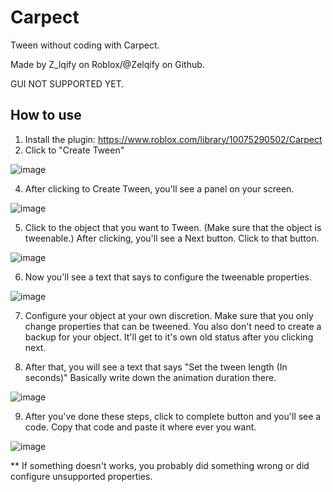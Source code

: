 # Carpect
Tween without coding with Carpect.

Made by Z_lqify on Roblox/@Zelqify on Github.

GUI NOT SUPPORTED YET.

## How to use 
  1. Install the plugin: https://www.roblox.com/library/10075290502/Carpect
  2. Click to "Create Tween"
  
  ![image](https://user-images.githubusercontent.com/82947366/176743314-6bcec4fc-d7a5-420f-988b-29b9cc269346.png)
  
   4. After clicking to Create Tween, you'll see a panel on your screen.
  
  ![image](https://user-images.githubusercontent.com/82947366/176744108-8c1f96c4-be94-4536-871a-eb229abdda81.png)
  
  5. Click to the object that you want to Tween. (Make sure that the object is tweenable.)
  After clicking, you'll see a Next button. Click to that button.
  
  ![image](https://user-images.githubusercontent.com/82947366/176744888-371470d2-4334-4d53-9262-363fe55e414e.png)

  6. Now you'll see a text that says to configure the tweenable properties.
  
  ![image](https://user-images.githubusercontent.com/82947366/176745134-cffd5f15-d3de-4074-8305-91cf7c701503.png)

  7. Configure your object at your own discretion. Make sure that you only change properties that can be tweened.
  You also don't need to create a backup for your object. It'll get to it's own old status after you clicking next.

  8. After that, you will see a text that says "Set the tween length (In seconds)"
  Basically write down the animation duration there.
  
  ![image](https://user-images.githubusercontent.com/82947366/176746132-13ba8afb-a4db-4970-b258-66c9b334c7d4.png)

  9. After you've done these steps, click to complete button and you'll see a code.
  Copy that code and paste it where ever you want. 
  
  ![image](https://user-images.githubusercontent.com/82947366/176746554-a910ddbb-15e6-4079-b874-91486f026fde.png)

** If something doesn't works, you probably did something wrong or did configure unsupported properties.
  
  
  
